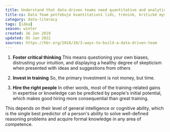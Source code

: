 ```yaml
---
title: Understand that data-driven teams need quantitative and analytical skills, plus training
title-cs: Data Team potřebuje kvantitativní lidi, trénink, kritické myšlení
category: data-literacy
tags: [idea]
season: winter
created: 16 Jan 2019
updated: 05 Jan 2022
sources: https://hbr.org/2018/10/3-ways-to-build-a-data-driven-team
---
```


1. **Foster critical thinking**
This means questioning your own biases, distrusting your intuition, and displaying a healthy degree of skepticism when presented with ideas and suggestions from others

2. **Invest in training**
So, the primary investment is not money, but time.

3. **Hire the right people**
In other words, most of the training-related gains in expertise or knowledge can be predicted by people's initial potential, which makes good hiring more consequential than great training. 

This depends on their level of general intelligence or cognitive ability, which is the single best predictor of a person's ability to solve well-defined reasoning problems and acquire formal knowledge in any area of competence.
